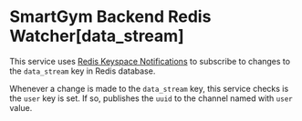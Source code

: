 # SmartGym Backend Redis Watcher[data_stream]

This service uses [Redis Keyspace Notifications](https://redis.io/topics/notifications) to subscribe to changes to the `data_stream` key in Redis database.

Whenever a change is made to the `data_stream` key, this service checks is the `user` key is set. If so, publishes the `uuid` to the channel named with `user` value.
